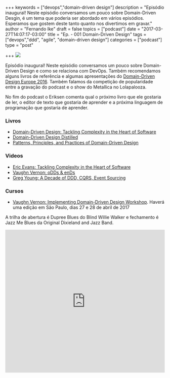 +++
keywords = ["devops","domain-driven design"]
description = "Episódio inaugural! Neste episódio conversamos um pouco sobre Domain-Driven Desgin, é um tema que poderia ser abordado em vários episódios. Esperamos que gostem deste tanto quanto nos divertimos em gravar."
author = "Fernando Ike"
draft = false
topics = ["podcast"]
date = "2017-03-27T14:07:17-03:00"
title = "Ep. - 001 Domain-Driven Design"
tags = ["devops","ddd", "agile", "domain-driven design"]
categories = ["podcast"]
type = "post"

+++
![](/001_telephone.jpg)

Episódio inaugural! Neste episódio conversamos um pouco sobre Domain-Driven Design e como se relaciona com DevOps. Também recomendamos alguns livros de referência e algumas apresentações do [Domain-Driven Design Europe 2016](https://dddeurope.com/2016). Também falamos da competição de popularidade entre a gravação do podcast e o show do Metallica no Lolapalooza.

No fim do podcast o Eriksen comenta qual o próximo livro que ele gostaria de ler, o editor de texto que gostaria de aprender e a próxima linguagem de programação que gostaria de aprender.

### Livros

- [Domain-Driven Design: Tackling Complexity in the Heart of Software](https://www.amazon.com/Domain-Driven-Design-Tackling-Complexity-Software/dp/0321125215/)
- [Domain-Driven Design Distilled](https://www.amazon.com/Domain-Driven-Design-Distilled-Vaughn-Vernon/dp/0134434420)
- [Patterns, Principles, and Practices of Domain-Driven Design](https://www.amazon.com/Patterns-Principles-Practices-Domain-Driven-Design/dp/1118714709)

### Videos

- [Eric Evans: Tackling Complexity in the Heart of Software](https://dddeurope.com/2016/eric-evans.html)
- [Vaughn Vernon: oDDs & enDs](https://dddeurope.com/2016/vaughn-vernon.html)
- [Greg Young: A Decade of DDD, CQRS, Event Sourcing](https://dddeurope.com/2016/greg-young.html)

### Cursos

- [Vaughn Vernon: Implementing Domain-Driven Design Workshop](https://idddworkshop.com/). Haverá uma edição em São Paulo, dias 27 e 28 de abril de 2017

A trilha de abertura é Dupree Blues do Blind Willie Walker e fechamento é Jazz Me Blues da Original Dixieland and Jazz Band.

<iframe width="100%" height="450" scrolling="no" frameborder="no" src="https://w.soundcloud.com/player/?url=https%3A//api.soundcloud.com/tracks/314758274&amp;auto_play=false&amp;hide_related=false&amp;show_comments=true&amp;show_user=true&amp;show_reposts=false&amp;visual=true"></iframe>
